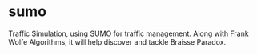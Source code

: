 # sumo
Traffic Simulation, using SUMO for traffic management. Along with Frank Wolfe Algorithms, it will help discover and tackle Braisse Paradox.
